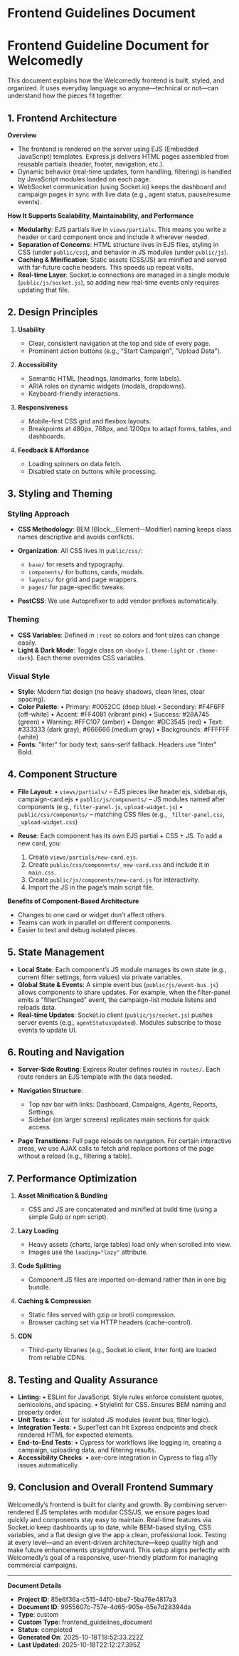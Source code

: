 # Frontend Guidelines Document

# Frontend Guideline Document for Welcomedly

This document explains how the Welcomedly frontend is built, styled, and organized. It uses everyday language so anyone—technical or not—can understand how the pieces fit together.

## 1. Frontend Architecture

**Overview**

*   The frontend is rendered on the server using EJS (Embedded JavaScript) templates. Express.js delivers HTML pages assembled from reusable partials (header, footer, navigation, etc.).
*   Dynamic behavior (real-time updates, form handling, filtering) is handled by JavaScript modules loaded on each page.
*   WebSocket communication (using Socket.io) keeps the dashboard and campaign pages in sync with live data (e.g., agent status, pause/resume events).

**How It Supports Scalability, Maintainability, and Performance**

*   **Modularity**: EJS partials live in `views/partials`. This means you write a header or card component once and include it wherever needed.
*   **Separation of Concerns**: HTML structure lives in EJS files, styling in CSS (under `public/css`), and behavior in JS modules (under `public/js`).
*   **Caching & Minification**: Static assets (CSS/JS) are minified and served with far-future cache headers. This speeds up repeat visits.
*   **Real-time Layer**: Socket.io connections are managed in a single module (`public/js/socket.js`), so adding new real-time events only requires updating that file.

## 2. Design Principles

1.  **Usability**

    *   Clear, consistent navigation at the top and side of every page.
    *   Prominent action buttons (e.g., "Start Campaign", "Upload Data").

2.  **Accessibility**

    *   Semantic HTML (headings, landmarks, form labels).
    *   ARIA roles on dynamic widgets (modals, dropdowns).
    *   Keyboard-friendly interactions.

3.  **Responsiveness**

    *   Mobile-first CSS grid and flexbox layouts.
    *   Breakpoints at 480px, 768px, and 1200px to adapt forms, tables, and dashboards.

4.  **Feedback & Affordance**

    *   Loading spinners on data fetch.
    *   Disabled state on buttons while processing.

## 3. Styling and Theming

### Styling Approach

*   **CSS Methodology**: BEM (Block__Element--Modifier) naming keeps class names descriptive and avoids conflicts.

*   **Organization**: All CSS lives in `public/css/`:

    *   `base/` for resets and typography.
    *   `components/` for buttons, cards, modals.
    *   `layouts/` for grid and page wrappers.
    *   `pages/` for page-specific tweaks.

*   **PostCSS**: We use Autoprefixer to add vendor prefixes automatically.

### Theming

*   **CSS Variables**: Defined in `:root` so colors and font sizes can change easily.
*   **Light & Dark Mode**: Toggle class on `<body>` (`.theme-light` or `.theme-dark`). Each theme overrides CSS variables.

### Visual Style

*   **Style**: Modern flat design (no heavy shadows, clean lines, clear spacing).
*   **Color Palette**: • Primary: #0052CC (deep blue) • Secondary: #F4F6FF (off-white) • Accent: #FF4081 (vibrant pink) • Success: #28A745 (green) • Warning: #FFC107 (amber) • Danger: #DC3545 (red) • Text: #333333 (dark gray), #666666 (medium gray) • Backgrounds: #FFFFFF (white)
*   **Fonts**: "Inter" for body text; sans-serif fallback. Headers use "Inter" Bold.

## 4. Component Structure

*   **File Layout**: • `views/partials/` – EJS pieces like header.ejs, sidebar.ejs, campaign-card.ejs • `public/js/components/` – JS modules named after components (e.g., `filter-panel.js`, `upload-widget.js`) • `public/css/components/` – matching CSS files (e.g., `_filter-panel.css`, `_upload-widget.css`)

*   **Reuse**: Each component has its own EJS partial + CSS + JS. To add a new card, you:

    1.  Create `views/partials/new-card.ejs`.
    2.  Create `public/css/components/_new-card.css` and include it in `main.css`.
    3.  Create `public/js/components/new-card.js` for interactivity.
    4.  Import the JS in the page’s main script file.

**Benefits of Component-Based Architecture**

*   Changes to one card or widget don’t affect others.
*   Teams can work in parallel on different components.
*   Easier to test and debug isolated pieces.

## 5. State Management

*   **Local State**: Each component’s JS module manages its own state (e.g., current filter settings, form values) via private variables.
*   **Global State & Events**: A simple event bus (`public/js/event-bus.js`) allows components to share updates. For example, when the filter-panel emits a "filterChanged" event, the campaign-list module listens and reloads data.
*   **Real-time Updates**: Socket.io client (`public/js/socket.js`) pushes server events (e.g., `agentStatusUpdated`). Modules subscribe to those events to update UI.

## 6. Routing and Navigation

*   **Server-Side Routing**: Express Router defines routes in `routes/`. Each route renders an EJS template with the data needed.

*   **Navigation Structure**:

    *   Top nav bar with links: Dashboard, Campaigns, Agents, Reports, Settings.
    *   Sidebar (on larger screens) replicates main sections for quick access.

*   **Page Transitions**: Full page reloads on navigation. For certain interactive areas, we use AJAX calls to fetch and replace portions of the page without a reload (e.g., filtering a table).

## 7. Performance Optimization

1.  **Asset Minification & Bundling**

    *   CSS and JS are concatenated and minified at build time (using a simple Gulp or npm script).

2.  **Lazy Loading**

    *   Heavy assets (charts, large tables) load only when scrolled into view.
    *   Images use the `loading="lazy"` attribute.

3.  **Code Splitting**

    *   Component JS files are imported on-demand rather than in one big bundle.

4.  **Caching & Compression**

    *   Static files served with gzip or brotli compression.
    *   Browser caching set via HTTP headers (cache-control).

5.  **CDN**

    *   Third-party libraries (e.g., Socket.io client, Inter font) are loaded from reliable CDNs.

## 8. Testing and Quality Assurance

*   **Linting**: • ESLint for JavaScript. Style rules enforce consistent quotes, semicolons, and spacing. • Stylelint for CSS. Ensures BEM naming and property order.
*   **Unit Tests**: • Jest for isolated JS modules (event bus, filter logic).
*   **Integration Tests**: • SuperTest can hit Express endpoints and check rendered HTML for expected elements.
*   **End-to-End Tests**: • Cypress for workflows like logging in, creating a campaign, uploading data, and filtering results.
*   **Accessibility Checks**: • axe-core integration in Cypress to flag a11y issues automatically.

## 9. Conclusion and Overall Frontend Summary

Welcomedly’s frontend is built for clarity and growth. By combining server-rendered EJS templates with modular CSS/JS, we ensure pages load quickly and components stay easy to maintain. Real-time features via Socket.io keep dashboards up to date, while BEM-based styling, CSS variables, and a flat design give the app a clean, professional look. Testing at every level—and an event-driven architecture—keep quality high and make future enhancements straightforward. This setup aligns perfectly with Welcomedly’s goal of a responsive, user-friendly platform for managing commercial campaigns.


---
**Document Details**
- **Project ID**: 85e6f36a-c515-44f0-bbe7-5ba76e4817a3
- **Document ID**: 9955607c-757e-4d65-905e-65e7d28394da
- **Type**: custom
- **Custom Type**: frontend_guidelines_document
- **Status**: completed
- **Generated On**: 2025-10-18T18:52:33.222Z
- **Last Updated**: 2025-10-18T22:12:27.395Z
